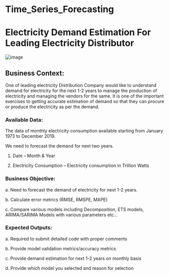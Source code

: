 # Time_Series_Forecasting


# Electricity Demand Estimation For Leading Electricity Distributor

![image](https://github.com/Abhaykumar04/Time_Series_Forecasting/assets/112232080/c6fff1c1-372d-4392-b3a5-91b83ce053c5)


## Business Context:
One of leading electricity Distribution Company would like to understand demand for electricity for 
the next 1-2 years to manage the production of electricity and managing the vendors for the same. It 
is one of the important exercises to getting accurate estimation of demand so that they can procure 
or produce the electricity as per the demand.

### Available Data:
The data of monthly electricity consumption available starting from January 1973 to December 2019. 

We need to forecast the demand for next two years.

1. Date – Month & Year

2. Electricity Consumption – Electricity consumption in Trillion Watts

### Business Objective:

a. Need to forecast the demand of electricity for next 1-2 years.

b. Calculate error metrics (RMSE, RMSPE, MAPE)

c. Compare various models including Decomposition, ETS models, ARIMA/SARIMA Models with 
various parameters etc…

### Expected Outputs:

a. Required to submit detailed code with proper comments

b. Provide model validation metrics/accuracy metrics

c. Provide demand estimation for next 1-2 years on monthly basis

d. Provide which model you selected and reason for selection
